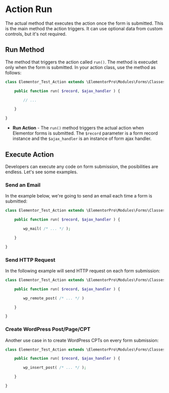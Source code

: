 # Action Run

<Badge type="tip" vertical="top" text="Elementor Pro" /> <Badge type="warning" vertical="top" text="Advanced" />

The actual method that executes the action once the form is submitted. This is the main method the action triggers. It can use optional data from custom controls, but it's not required.

## Run Method

The method that triggers the action called `run()`. The method is execudet only when the form is submitted. In your action class, use the method as follows:

```php
class Elementor_Test_Action extends \ElementorPro\Modules\Forms\Classes\Action_Base {

	public function run( $record, $ajax_handler ) {

		// ...

	}

}
```

* **Run Action** - The `run()` method triggers the actual action when Elementor forms is submitted. The `$record` parameter is a form record instance and the `$ajax_handler` is an instance of form ajax handler.

## Execute Action

Developers can execute any code on form submission, the posibilities are endless. Let's see some examples.

### Send an Email

In the example below, we're going to send an email each time a form is submitted:

```php
class Elementor_Test_Action extends \ElementorPro\Modules\Forms\Classes\Action_Base {

	public function run( $record, $ajax_handler ) {

		wp_mail( /* ... */ );

	}

}
```

### Send HTTP Request

In the following example will send HTTP request on each form submission:

```php
class Elementor_Test_Action extends \ElementorPro\Modules\Forms\Classes\Action_Base {

	public function run( $record, $ajax_handler ) {

		wp_remote_post( /* ... */ )

	}

}
```

### Create WordPress Post/Page/CPT

Another use case in to create WordPress CPTs on every form submission:

```php
class Elementor_Test_Action extends \ElementorPro\Modules\Forms\Classes\Action_Base {

	public function run( $record, $ajax_handler ) {

		wp_insert_post( /* ... */ );

	}

}
```
